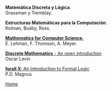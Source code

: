 **Matemática Discreta y Lógica**.  
Grassman y Tremblay.

**Estructuras Matemáticas para la Computación**.  
Kolman, Busby, Ross.

[**Mathematics for Computer Science**.](http://courses.csail.mit.edu/6.042/fall10/mcs-ftl.pdf)  
E. Lehman, F. Thomson, A. Meyer.  

[**Discrete Mathematics** - An open introduction](http://discrete.openmathbooks.org/home.php)  
Oscar Levin  

[**forall X**: An Introduction to Formal Logic](https://www.fecundity.com/logic/)  
P.D. Magnus  


[Home](index.html)


